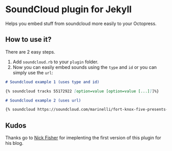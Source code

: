# SoundCloud plugin for Jekyll

Helps you embed stuff from soundcloud more easily to your Octopress.

## How to use it?

There are 2 easy steps.

1. Add ```soundcloud.rb``` to your ```plugin``` folder.
2. Now you can easily embed sounds using the ```type``` and ```id``` or you can simply use the ```url```:

```markdown
# Soundcloud example 1 (uses type and id)

{% soundcloud tracks 55172922 [option=value [option=value [...]]]%}

# Soundcloud example 2 (uses url)

{% soundcloud https://soundcloud.com/marinelli/fort-knox-five-presents-funk [option=value [option=value [...]]]%}
```

## Kudos

Thanks go to [Nick Fisher](http://spadgos.github.com) for imeplenting the first version of this plugin for his blog.
